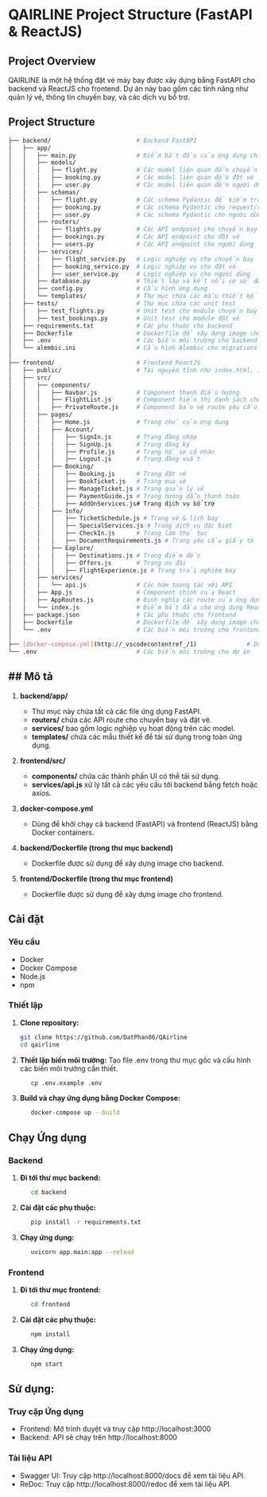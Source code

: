 # QAIRLINE Project Structure (FastAPI & ReactJS)

## Project Overview

QAIRLINE là một hệ thống đặt vé máy bay được xây dựng bằng FastAPI cho backend và ReactJS cho frontend. Dự án này bao gồm các tính năng như quản lý vé, thông tin chuyến bay, và các dịch vụ bổ trợ.

## Project Structure

```bash
├── backend/                        # Backend FastAPI
│   ├── app/
│   │   ├── main.py                 # Điểm bắt đầu của ứng dụng chính
│   │   ├── models/
│   │   │   ├── flight.py           # Các model liên quan đến chuyến bay
│   │   │   ├── booking.py          # Các model liên quan đến đặt vé
│   │   │   ├── user.py             # Các model liên quan đến người dùng
│   │   ├── schemas/
│   │   │   ├── flight.py           # Các schema Pydantic để kiểm tra dữ liệu
│   │   │   ├── booking.py          # Các schema Pydantic cho request/response
│   │   │   ├── user.py             # Các schema Pydantic cho người dùng
│   │   ├── routers/
│   │   │   ├── flights.py          # Các API endpoint cho chuyến bay
│   │   │   ├── bookings.py         # Các API endpoint cho đặt vé
│   │   │   ├── users.py            # Các API endpoint cho người dùng
│   │   ├── services/
│   │   │   ├── flight_service.py   # Logic nghiệp vụ cho chuyến bay
│   │   │   ├── booking_service.py  # Logic nghiệp vụ cho đặt vé
│   │   │   ├── user_service.py     # Logic nghiệp vụ cho người dùng
│   │   ├── database.py             # Thiết lập và kết nối cơ sở dữ liệu
│   │   ├── config.py               # Cấu hình ứng dụng
│   │   └── templates/              # Thư mục chứa các mẫu thiết kế (design patterns) cho ứng dụng
│   ├── tests/                      # Thư mục chứa các unit test
│   │   ├── test_flights.py         # Unit test cho module chuyến bay
│   │   ├── test_bookings.py        # Unit test cho module đặt vé
│   ├── requirements.txt            # Các phụ thuộc cho backend
│   ├── Dockerfile                  # Dockerfile để xây dựng image cho backend
│   ├── .env                        # Các biến môi trường cho backend
│   └── alembic.ini                 # Cấu hình Alembic cho migrations
│
├── frontend/                       # Frontend ReactJS
│   ├── public/                     # Tài nguyên tĩnh như index.html, icons, v.v.
│   ├── src/
│   │   ├── components/
│   │   │   ├── Navbar.js           # Component thanh điều hướng
│   │   │   ├── FlightList.js       # Component hiển thị danh sách chuyến bay
│   │   │   ├── PrivateRoute.js     # Component bảo vệ route yêu cầu đăng nhập
│   │   ├── pages/
│   │   │   ├── Home.js             # Trang chủ của ứng dụng
│   │   │   ├── Account/
│   │   │   │   ├── SignIn.js       # Trang đăng nhập
│   │   │   │   ├── SignUp.js       # Trang đăng ký
│   │   │   │   ├── Profile.js      # Trang hồ sơ cá nhân
│   │   │   │   ├── Logout.js       # Trang đăng xuất
│   │   │   ├── Booking/
│   │   │   │   ├── Booking.js      # Trang đặt vé
│   │   │   │   ├── BookTicket.js   # Trang mua vé
│   │   │   │   ├── ManageTicket.js # Trang quản lý vé
│   │   │   │   ├── PaymentGuide.js # Trang hướng dẫn thanh toán
│   │   │   │   ├── AddOnServices.js# Trang dịch vụ bổ trợ
│   │   │   ├── Info/
│   │   │   │   ├── TicketSchedule.js # Trang vé & lịch bay
│   │   │   │   ├── SpecialServices.js # Trang dịch vụ đặc biệt
│   │   │   │   ├── CheckIn.js      # Trang làm thủ tục
│   │   │   │   ├── DocumentRequirements.js # Trang yêu cầu giấy tờ
│   │   │   ├── Explore/
│   │   │   │   ├── Destinations.js # Trang điểm đến
│   │   │   │   ├── Offers.js       # Trang ưu đãi
│   │   │   │   ├── FlightExperience.js # Trang trải nghiệm bay
│   │   ├── services/
│   │   │   └── api.js              # Các hàm tương tác với API
│   │   ├── App.js                  # Component chính của React
│   │   ├── AppRoutes.js            # Định nghĩa các route của ứng dụng
│   │   └── index.js                # Điểm bắt đầu cho ứng dụng React
│   ├── package.json                # Các phụ thuộc cho frontend
│   ├── Dockerfile                  # Dockerfile để xây dựng image cho frontend
│   └── .env                        # Các biến môi trường cho frontend
│
├── [docker-compose.yml](http://_vscodecontentref_/1)              # Docker Compose để chạy các dịch vụ
└── .env                            # Các biến môi trường cho dự án
```

## ## Mô tả

1. **backend/app/**

   - Thư mục này chứa tất cả các file ứng dụng FastAPI.
   - **routers/** chứa các API route cho chuyến bay và đặt vé.
   - **services/** bao gồm logic nghiệp vụ hoạt động trên các model.
   - **templates/** chứa các mẫu thiết kế để tái sử dụng trong toàn ứng dụng.

2. **frontend/src/**

   - **components/** chứa các thành phần UI có thể tái sử dụng.
   - **services/api.js** xử lý tất cả các yêu cầu tới backend bằng fetch hoặc axios.

3. **docker-compose.yml**

   - Dùng để khởi chạy cả backend (FastAPI) và frontend (ReactJS) bằng Docker containers.

4. **backend/Dockerfile (trong thư mục backend)**

   - Dockerfile được sử dụng để xây dựng image cho backend.

5. **frontend/Dockerfile (trong thư mục frontend)**

   - Dockerfile được sử dụng để xây dựng image cho frontend.

## Cài đặt

### Yêu cầu

- Docker
- Docker Compose
- Node.js
- npm

### Thiết lập

1. **Clone repository:**

   ```bash
   git clone https://github.com/DatPhan06/QAirline
   cd qairline
   ```

2. **Thiết lập biến môi trường:**
   Tạo file .env trong thư mục gốc và cấu hình các biến môi trường cần thiết.

   ```bash
      cp .env.example .env
   ```

3. **Build và chạy ứng dụng bằng Docker Compose:**
   ```bash
      docker-compose up --build
   ```

## Chạy Ứng dụng

### Backend

1. **Đi tới thư mục backend:**

   ```bash
      cd backend
   ```

2. **Cài đặt các phụ thuộc:**
   ```bash
      pip install -r requirements.txt
   ```
3. **Chạy ứng dụng:**
   ```bash
      uvicorn app.main:app --reload
   ```

### Frontend

1. **Đi tới thư mục frontend:**

   ```bash
      cd frontend
   ```

2. **Cài đặt các phụ thuộc:**
   ```bash
      npm install
   ```
3. **Chạy ứng dụng:**
   ```bash
      npm start
   ```

## Sử dụng:

### Truy cập Ứng dụng

- Frontend: Mở trình duyệt và truy cập http://localhost:3000
- Backend: API sẽ chạy trên http://localhost:8000

### Tài liệu API

- Swagger UI: Truy cập http://localhost:8000/docs để xem tài liệu API.
- ReDoc: Truy cập http://localhost:8000/redoc để xem tài liệu API.
